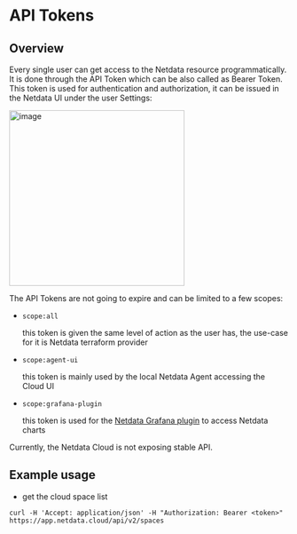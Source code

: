 # API Tokens

## Overview

Every single user can get access to the Netdata resource programmatically. It is done through the API Token which
can be also called as Bearer Token. This token is used for authentication and authorization, it can be issued
in the Netdata UI under the user Settings:

<img width="316" alt="image" src="https://github.com/netdata/netdata/assets/14999928/b0846076-afae-47ab-92df-c24967305ab9"/>

The API Tokens are not going to expire and can be limited to a few scopes:

* `scope:all`

  this token is given the same level of action as the user has, the use-case for it is Netdata terraform provider

* `scope:agent-ui`

  this token is mainly used by the local Netdata Agent accessing the Cloud UI

* `scope:grafana-plugin`

  this token is used for the [Netdata Grafana plugin](https://github.com/netdata/netdata-grafana-datasource-plugin/blob/master/README.md)
  to access Netdata charts

Currently, the Netdata Cloud is not exposing stable API.

## Example usage

* get the cloud space list

```console
curl -H 'Accept: application/json' -H "Authorization: Bearer <token>" https://app.netdata.cloud/api/v2/spaces
```
